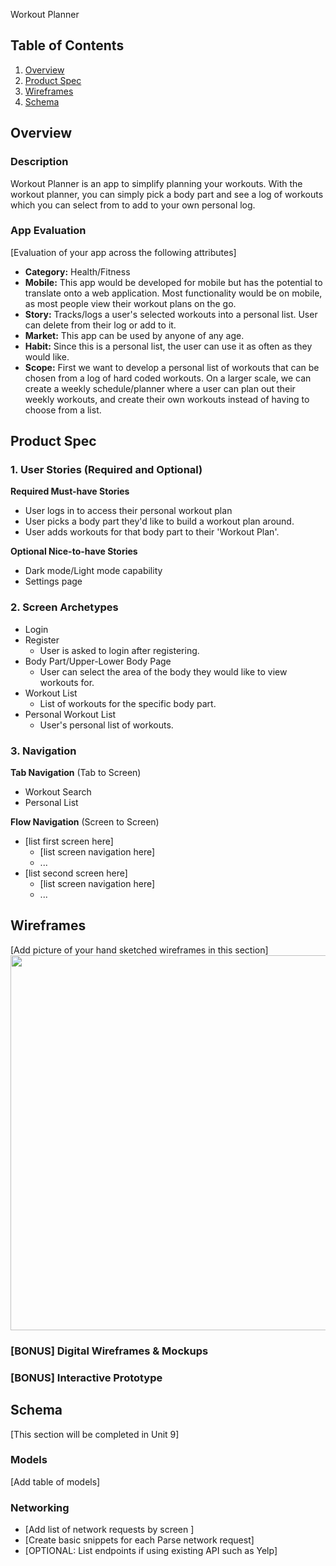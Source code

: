
Workout Planner

## Table of Contents
1. [Overview](#Overview)
1. [Product Spec](#Product-Spec)
1. [Wireframes](#Wireframes)
2. [Schema](#Schema)

## Overview
### Description
Workout Planner is an app to simplify planning your workouts. With the workout planner, you can simply pick a body part and see a log of workouts which you can select from to add to your own personal log.

### App Evaluation
[Evaluation of your app across the following attributes]
- **Category:** Health/Fitness
- **Mobile:** This app would be developed for mobile but has the potential to translate onto a web application. Most functionality would be on mobile, as most people view their workout plans on the go.
- **Story:** Tracks/logs a user's selected workouts into a personal list. User can delete from their log or add to it.
- **Market:** This app can be used by anyone of any age.
- **Habit:** Since this is a personal list, the user can use it as often as they would like.
- **Scope:** First we want to develop a personal list of workouts that can be chosen from a log of hard coded workouts. On a larger scale, we can create a weekly schedule/planner where a user can plan out their weekly workouts, and create their own workouts instead of having to choose from a list.

## Product Spec

### 1. User Stories (Required and Optional)

**Required Must-have Stories**

* User logs in to access their personal workout plan
* User picks a body part they'd like to build a workout plan around. 
* User adds workouts for that body part to their 'Workout Plan'.

**Optional Nice-to-have Stories**

* Dark mode/Light mode capability
* Settings page

### 2. Screen Archetypes

* Login
* Register 
   * User is asked to login after registering.
* Body Part/Upper-Lower Body Page
   * User can select the area of the body they would like to view workouts for.
* Workout List
   * List of workouts for the specific body part.
* Personal Workout List
   * User's personal list of workouts.

### 3. Navigation

**Tab Navigation** (Tab to Screen)

* Workout Search
* Personal List


**Flow Navigation** (Screen to Screen)

* [list first screen here]
   * [list screen navigation here]
   * ...
* [list second screen here]
   * [list screen navigation here]
   * ...

## Wireframes
[Add picture of your hand sketched wireframes in this section]
<img src="YOUR_WIREFRAME_IMAGE_URL" width=600>

### [BONUS] Digital Wireframes & Mockups

### [BONUS] Interactive Prototype

## Schema 
[This section will be completed in Unit 9]
### Models
[Add table of models]
### Networking
- [Add list of network requests by screen ]
- [Create basic snippets for each Parse network request]
- [OPTIONAL: List endpoints if using existing API such as Yelp]
